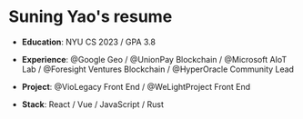 # Suning Yao's resume

- **Education**: NYU CS 2023 / GPA 3.8

- **Experience**: @Google Geo / @UnionPay Blockchain / @Microsoft AIoT Lab / @Foresight Ventures Blockchain / @HyperOracle Community Lead

- **Project**: @VioLegacy Front End / @WeLightProject Front End

- **Stack**: React / Vue / JavaScript / Rust

